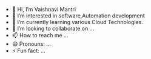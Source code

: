 - 👋 Hi, I’m Vaishnavi Mantri
- 👀 I’m interested in software,Automation development
- 🌱 I’m currently learning various Cloud Technologies.
- 💞️ I’m looking to collaborate on ...
- 📫 How to reach me ...
- 😄 Pronouns: ...
- ⚡ Fun fact: ...

<!---
VaishnaviMantri09/VaishnaviMantri09 is a ✨ special ✨ repository because its `README.md` (this file) appears on your GitHub profile.
You can click the Preview link to take a look at your changes.
--->

